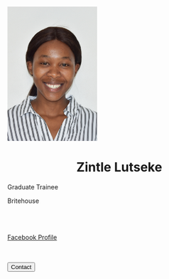 <link rel="stylesheet" href="https://cdnjs.cloudflare.com/ajax/libs/font-awesome/4.7.0/css/font-awesome.min.css">

<div class="card">
  <img src="Photo_Zintle.jpg" style="width:40%">
  <h1><b><center>Zintle Lutseke</center></b></h1>
  <p class="title">Graduate Trainee</p>
  <p>Britehouse</p>
 <br>
  <a href="#"><i class="fa fa-twitter"></i></a>
  </br>
  <br>
  <a href="https://www.facebook.com/ntlentle-lutseke/">Facebook Profile</a>
  </br>
  <br>
  <a href="#"><i class="fa fa-linkedin"></i></a>
  </br>
  <a href="#"><i class="fa fa-facebook"></i></a>
  <p><button>Contact</button></p>
</div>

